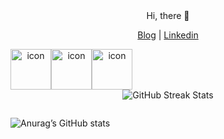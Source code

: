 <div>
  <div align="center">
    Hi, there 👋
    
[Blog](https://medium.com/@geurim) | [Linkedin](https://www.linkedin.com/in/geurim)
<p>
  <div style="display: flex; align-items: flex-start;"><img src="https://techstack-generator.vercel.app/js-icon.svg" alt="icon" width="65" height="65" /><img src="https://techstack-generator.vercel.app/ts-icon.svg" alt="icon" width="65" height="65" /><img src="https://techstack-generator.vercel.app/react-icon.svg" alt="icon" width="65" height="65" /></div>

  <img align="center" src="https://github-readme-streak-stats.herokuapp.com/?user=imb96" alt="GitHub Streak Stats" />
</p>
  <div>
<div style="display: flex;">
  
![Anurag’s GitHub stats](https://github-readme-stats.vercel.app/api?username=imb96&show_icons=true&theme=dracula)

</div>
  </div>
  </div>
  <!-- GitHub Readme Streak Stats -->





<!--
- 🔭 I’m currently working on ...
- 🌱 I’m currently learning ...
- 👯 I’m looking to collaborate on ...
- 🤔 I’m looking for help with ...
- 💬 Ask me about ...
- 📫 How to reach me: ...
- 😄 Pronouns: ...
- ⚡ Fun fact: ...
**imb96/imb96** is a ✨ _special_ ✨ repository because its `README.md` (this file) appears on your GitHub profile.
Here are some ideas to get you started:
![Top Langs](https://github-readme-stats.vercel.app/api/top-langs/?username=imb96&layout=compact&theme=dark)
-->
</div>
